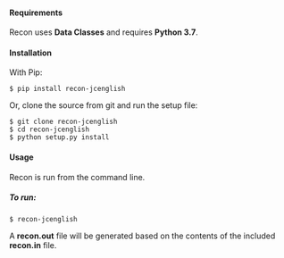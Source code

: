 #### Requirements

Recon uses **Data Classes** and requires **Python 3.7**.

#### Installation

With Pip:

    $ pip install recon-jcenglish

Or, clone the source from git and run the setup file:

    $ git clone recon-jcenglish
    $ cd recon-jcenglish
    $ python setup.py install
   
#### Usage

Recon is run from the command line.

##### To run:

    $ recon-jcenglish
    
A **recon.out** file will be generated based on the contents of the included **recon.in** file.

